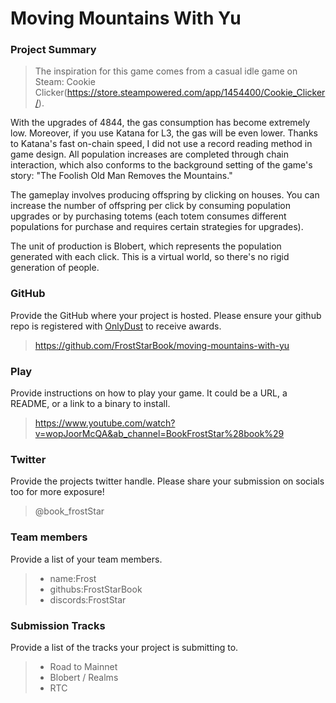 # Moving Mountains With Yu

### Project Summary
> The inspiration for this game comes from a casual idle game on Steam: Cookie Clicker(https://store.steampowered.com/app/1454400/Cookie_Clicker/).

With the upgrades of 4844, the gas consumption has become extremely low. Moreover, if you use Katana for L3, the gas will be even lower. Thanks to Katana's fast on-chain speed, I did not use a record reading method in game design. All population increases are completed through chain interaction, which also conforms to the background setting of the game's story: "The Foolish Old Man Removes the Mountains."

The gameplay involves producing offspring by clicking on houses. You can increase the number of offspring per click by consuming population upgrades or by purchasing totems (each totem consumes different populations for purchase and requires certain strategies for upgrades).

The unit of production is Blobert, which represents the population generated with each click. This is a virtual world, so there's no rigid generation of people.

### GitHub
Provide the GitHub where your project is hosted. Please ensure your github repo is registered with [OnlyDust](https://app.onlydust.com/p/create) to receive awards.
> https://github.com/FrostStarBook/moving-mountains-with-yu

### Play
Provide instructions on how to play your game. It could be a URL, a README, or a link to a binary to install.
> https://www.youtube.com/watch?v=wopJoorMcQA&ab_channel=BookFrostStar%28book%29

### Twitter
Provide the projects twitter handle. Please share your submission on socials too for more exposure!
> @book_frostStar

### Team members
Provide a list of your team members.
> - name:Frost
> - githubs:FrostStarBook
> - discords:FrostStar

### Submission Tracks
Provide a list of the tracks your project is submitting to.
> - Road to Mainnet 
> - Blobert / Realms 
> - RTC
